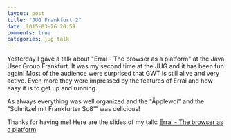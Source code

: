 ```yaml
---
layout: post
title: "JUG Frankfurt 2"
date: 2015-03-26 20:59
comments: true
categories: jug talk
---
```

Yesterday I gave a talk about "Errai - The browser as a platform" at the Java User Group Frankfurt. It was my second time at the JUG and it has been fun again! Most of the audience were surprised that GWT is still alive and very active. Even more they were impressed by the features of Errai and how easy it is to get up and running.

As always everything was well organized and the "Äpplewoi" and the "Schnitzel mit Frankfurter Soß'" was delicious!

Thanks for having me! Here are the slides of my talk: [Errai - The browser as a platform](http://hpehl.info/talks/errai/index.html#/)
